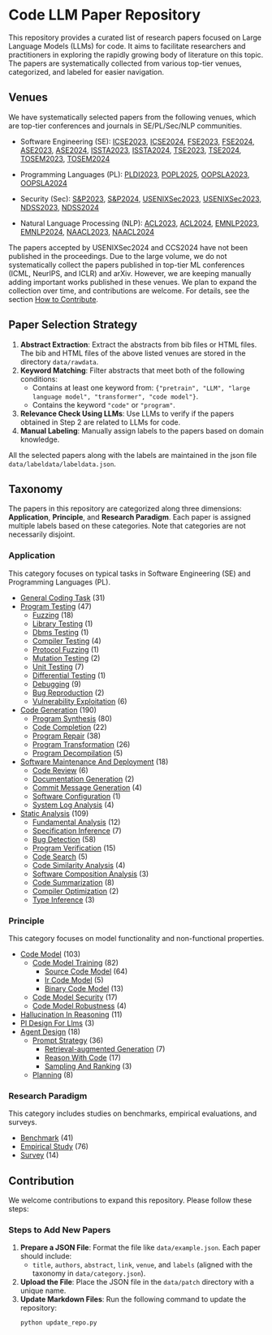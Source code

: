 # Code LLM Paper Repository

This repository provides a curated list of research papers focused on Large Language Models (LLMs) for code. It aims to facilitate researchers and practitioners in exploring the rapidly growing body of literature on this topic. The papers are systematically collected from various top-tier venues, categorized, and labeled for easier navigation.

## Venues

We have systematically selected papers from the following venues, which are top-tier conferences and journals in SE/PL/Sec/NLP communities.

- Software Engineering (SE): [ICSE2023](data/papers/venues/ICSE2023/README.md), [ICSE2024](data/papers/venues/ICSE2024/README.md), [FSE2023](data/papers/venues/FSE2023/README.md), [FSE2024](data/papers/venues/FSE2024/README.md), [ASE2023](data/papers/venues/ASE2023/README.md), [ASE2024](data/papers/venues/ASE2024/README.md), [ISSTA2023](data/papers/venues/ISSTA2023/README.md), [ISSTA2024](data/papers/venues/ISSTA2024/README.md), [TSE2023](data/papers/venues/TSE2023/README.md), [TSE2024](data/papers/venues/TSE2024/README.md), [TOSEM2023](data/papers/venues/TOSEM2023/README.md), [TOSEM2024](data/papers/venues/TOSEM2024/README.md)

- Programming Languages (PL): [PLDI2023](data/papers/venues/PLDI2023/README.md), [POPL2025](data/papers/venues/POPL2025/README.md), [OOPSLA2023](data/papers/venues/OOPSLA2023/README.md), [OOPSLA2024](data/papers/venues/OOPSLA2024/README.md)

- Security (Sec): [S&P2023](data/papers/venues/S&P2023/README.md), [S&P2024](data/papers/venues/S&P2024/README.md), [USENIXSec2023](data/papers/venues/USENIXSec2023/README.md), [USENIXSec2023](data/papers/venues/USENIXSec2023/README.md), [NDSS2023](data/papers/venues/NDSS2023/README.md), [NDSS2024](data/papers/venues/NDSS2024/README.md)

- Natural Language Processing (NLP): [ACL2023](data/papers/venues/ACL2023/README.md), [ACL2024](data/papers/venues/ACL2024/README.md), [EMNLP2023](data/papers/venues/EMNLP2023/README.md), [EMNLP2024](data/papers/venues/EMNLP2024/README.md), [NAACL2023](data/papers/venues/NAACL2023/README.md), [NAACL2024](data/papers/venues/NAACL2024/README.md)

The papers accepted by USENIXSec2024 and CCS2024 have not been published in the proceedings. Due to the large volume, we do not systematically collect the papers published in top-tier ML conferences (ICML, NeurIPS, and ICLR) and arXiv. However, we are keeping manually adding important works published in these venues. We plan to expand the collection over time, and contributions are welcome. For details, see the section [How to Contribute](#3-contribution).


## Paper Selection Strategy
1. **Abstract Extraction**: Extract the abstracts from bib files or HTML files. The bib and HTML files of the above listed venues are stored in the directory `data/rawdata`.
2. **Keyword Matching**: Filter abstracts that meet both of the following conditions:
   - Contains at least one keyword from: `{"pretrain", "LLM", "large language model", "transformer", "code model"}`.
   - Contains the keyword `"code"` or `"program"`.
3. **Relevance Check Using LLMs**: Use LLMs to verify if the papers obtained in Step 2 are related to LLMs for code.
4. **Manual Labeling**: Manually assign labels to the papers based on domain knowledge.

All the selected papers along with the labels are maintained in the json file `data/labeldata/labeldata.json`.

## Taxonomy

The papers in this repository are categorized along three dimensions: **Application**, **Principle**, and **Research Paradigm**. Each paper is assigned multiple labels based on these categories. Note that categories are not necessarily disjoint.

### Application

This category focuses on typical tasks in Software Engineering (SE) and Programming Languages (PL).

- [General Coding Task](data/papers/labels/general_coding_task.md)   (31)
- [Program Testing](data/papers/labels/program_testing.md)   (47)
  - [Fuzzing](data/papers/labels/fuzzing.md)   (18)
  - [Library Testing](data/papers/labels/library_testing.md)   (1)
  - [Dbms Testing](data/papers/labels/DBMS_testing.md)   (1)
  - [Compiler Testing](data/papers/labels/compiler_testing.md)   (4)
  - [Protocol Fuzzing](data/papers/labels/protocol_fuzzing.md)   (1)
  - [Mutation Testing](data/papers/labels/mutation_testing.md)   (2)
  - [Unit Testing](data/papers/labels/unit_testing.md)   (7)
  - [Differential Testing](data/papers/labels/differential_testing.md)   (1)
  - [Debugging](data/papers/labels/debugging.md)   (9)
  - [Bug Reproduction](data/papers/labels/bug_reproduction.md)   (2)
  - [Vulnerability Exploitation](data/papers/labels/vulnerability_exploitation.md)   (6)
- [Code Generation](data/papers/labels/code_generation.md)   (190)
  - [Program Synthesis](data/papers/labels/program_synthesis.md)   (80)
  - [Code Completion](data/papers/labels/code_completion.md)   (22)
  - [Program Repair](data/papers/labels/program_repair.md)   (38)
  - [Program Transformation](data/papers/labels/program_transformation.md)   (26)
  - [Program Decompilation](data/papers/labels/program_decompilation.md)   (5)
- [Software Maintenance And Deployment](data/papers/labels/software_maintenance_and_deployment.md)   (18)
  - [Code Review](data/papers/labels/code_review.md)   (6)
  - [Documentation Generation](data/papers/labels/documentation_generation.md)   (2)
  - [Commit Message Generation](data/papers/labels/commit_message_generation.md)   (4)
  - [Software Configuration](data/papers/labels/software_configuration.md)   (1)
  - [System Log Analysis](data/papers/labels/system_log_analysis.md)   (4)
- [Static Analysis](data/papers/labels/static_analysis.md)   (109)
  - [Fundamental Analysis](data/papers/labels/fundamental_analysis.md)   (12)
  - [Specification Inference](data/papers/labels/specification_inference.md)   (7)
  - [Bug Detection](data/papers/labels/bug_detection.md)   (58)
  - [Program Verification](data/papers/labels/program_verification.md)   (15)
  - [Code Search](data/papers/labels/code_search.md)   (5)
  - [Code Similarity Analysis](data/papers/labels/code_similarity_analysis.md)   (4)
  - [Software Composition Analysis](data/papers/labels/software_composition_analysis.md)   (3)
  - [Code Summarization](data/papers/labels/code_summarization.md)   (8)
  - [Compiler Optimization](data/papers/labels/compiler_optimization.md)   (2)
  - [Type Inference](data/papers/labels/type_inference.md)   (3)

### Principle

This category focuses on model functionality and non-functional properties.

- [Code Model](data/papers/labels/code_model.md)   (103)
  - [Code Model Training](data/papers/labels/code_model_training.md)   (82)
    - [Source Code Model](data/papers/labels/source_code_model.md)   (64)
    - [Ir Code Model](data/papers/labels/IR_code_model.md)   (5)
    - [Binary Code Model](data/papers/labels/binary_code_model.md)   (13)
  - [Code Model Security](data/papers/labels/code_model_security.md)   (17)
  - [Code Model Robustness](data/papers/labels/code_model_robustness.md)   (4)
- [Hallucination In Reasoning](data/papers/labels/hallucination_in_reasoning.md)   (11)
- [Pl Design For Llms](data/papers/labels/PL_design_for_LLMs.md)   (3)
- [Agent Design](data/papers/labels/agent_design.md)   (18)
  - [Prompt Strategy](data/papers/labels/prompt_strategy.md)   (36)
    - [Retrieval-augmented Generation](data/papers/labels/retrieval-augmented_generation.md)   (7)
    - [Reason With Code](data/papers/labels/reason_with_code.md)   (17)
    - [Sampling And Ranking](data/papers/labels/sampling_and_ranking.md)   (3)
  - [Planning](data/papers/labels/planning.md)   (8)

### Research Paradigm

This category includes studies on benchmarks, empirical evaluations, and surveys.

- [Benchmark](data/papers/labels/benchmark.md)   (41)
- [Empirical Study](data/papers/labels/empirical_study.md)   (76)
- [Survey](data/papers/labels/survey.md)   (14)

## Contribution

We welcome contributions to expand this repository. Please follow these steps:

### Steps to Add New Papers
1. **Prepare a JSON File**: Format the file like `data/example.json`. Each paper should include:
   - `title`, `authors`, `abstract`, `link`, `venue`, and `labels` (aligned with the taxonomy in `data/category.json`).
2. **Upload the File**: Place the JSON file in the `data/patch` directory with a unique name.
3. **Update Markdown Files**: Run the following command to update the repository:
   ```bash
   python update_repo.py

